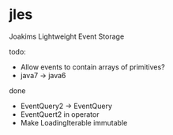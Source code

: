 jles
==============
Joakims Lightweight Event Storage



todo:
- Allow events to contain arrays of primitives?
- java7 -> java6

done
- EventQuery2 -> EventQuery
- EventQuert2 in operator
- Make LoadingIterable immutable